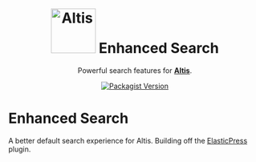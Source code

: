 <h1 align="center"><img src="https://make.hmn.md/altis/Altis-logo.svg" width="89" alt="Altis" /> Enhanced Search</h1>

<p align="center">Powerful search features for <strong><a href="https://altis-dxp.com/">Altis</a></strong>.</p>

<p align="center"><a href="https://packagist.org/packages/altis/enhanced-search"><img alt="Packagist Version" src="https://img.shields.io/packagist/v/altis/enhanced-search.svg"></a></p>


# Enhanced Search

A better default search experience for Altis. Building off the [ElasticPress](https://github.com/10up/ElasticPress) plugin.
